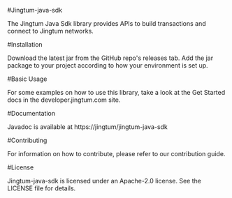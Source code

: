 #Jingtum-java-sdk

The Jingtum Java Sdk library provides APIs to build transactions and connect to Jingtum networks.

#Installation

Download the latest jar from the GitHub repo's releases tab. Add the jar package to your project according to how your environment is set up.

#Basic Usage

For some examples on how to use this library, take a look at the Get Started docs in the developer.jingtum.com site.

#Documentation

Javadoc is available at https://jingtum/jingtum-java-sdk

#Contributing

For information on how to contribute, please refer to our contribution guide.

#License

Jingtum-java-sdk is licensed under an Apache-2.0 license. See the LICENSE file for details.
